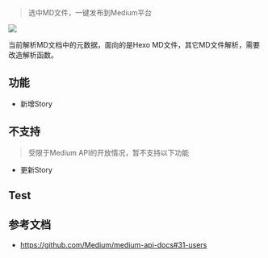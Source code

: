> 选中MD文件，一键发布到Medium平台

[![](https://img.shields.io/badge/version-v1.1-green)](./Medium%20Tools.alfredworkflow)

当前解析MD文档中的元数据，面向的是Hexo MD文件，其它MD文件解析，需要改造解析函数。

## 功能
- 新增Story

## 不支持
> 受限于Medium API的开放情况，暂不支持以下功能

- 更新Story

## Test


## 参考文档
- https://github.com/Medium/medium-api-docs#31-users
